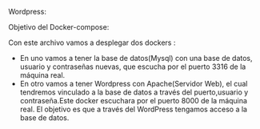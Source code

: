 Wordpress:

Objetivo del Docker-compose:

Con este archivo vamos a desplegar dos dockers :
-  En uno vamos a tener la base de datos(Mysql) con una base de datos, usuario y contraseñas nuevas, que escucha por el puerto 3316 de la máquina real.
-  En otro vamos a tener Wordpress con Apache(Servidor Web), el cual tendremos vinculado a la base de datos a través del puerto,usuario y contraseña.Este docker escuchara por el puerto 8000 de la máquina real.
El objetivo es que a través del WordPress tengamos acceso a la base de datos.

